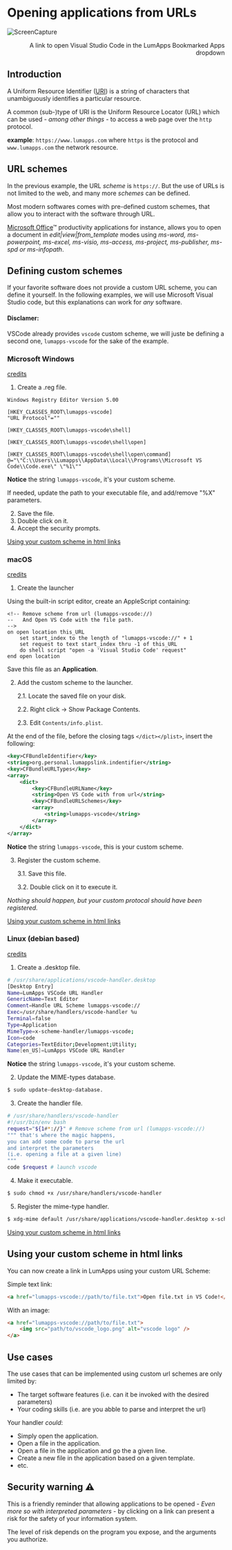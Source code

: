 # Opening applications from URLs

![ScreenCapture](./grid_with_vs_code.png)
<div style="text-align: right">A link to open Visual Studio Code in the LumApps Bookmarked Apps dropdown</div>

## Introduction

A Uniform Resource Identifier ([URI](https://en.wikipedia.org/wiki/Uniform_Resource_Identifier)) is a string of characters that unambiguously identifies a particular resource.

A common (sub-)type of URI is the Uniform Resource Locator (URL) which can be used - *among other things* - to access a web page over the `http` protocol.

**example**: `https://www.lumapps.com` where `https` is the protocol and `www.lumapps.com` the network resource.

## URL schemes

In the previous example, the URL *scheme* is `https://`. But the use of URLs is not limited to the web, and many more *schemes* can be defined.

Most modern softwares comes with pre-defined custom schemes, that allow you to interact with the software through URL.

[Microsoft Office](https://docs.microsoft.com/en-us/office/client-developer/office-uri-schemes)™ productivity applications for instance, allows you to open a document in *edit|view|from_template* modes using *ms-word, ms-powerpoint, ms-excel, ms-visio, ms-access, ms-project, ms-publisher, ms-spd or ms-infopath*.

## Defining custom schemes

If your favorite software does not provide a custom URL scheme, you can define it yourself. In the following examples, we will use Microsoft Visual Studio code, but this explanations can work for *any* software.

#### Disclamer: 
VSCode already provides `vscode` custom scheme, we will juste be defining a second one, `lumapps-vscode` for the sake of the example.

### Microsoft Windows

[credits](https://docs.microsoft.com/en-us/previous-versions/windows/internet-explorer/ie-developer/platform-apis/aa767914(v=vs.85))

1. Create a .reg file.
```
Windows Registry Editor Version 5.00

[HKEY_CLASSES_ROOT\lumapps-vscode]
"URL Protocol"=""

[HKEY_CLASSES_ROOT\lumapps-vscode\shell]

[HKEY_CLASSES_ROOT\lumapps-vscode\shell\open]

[HKEY_CLASSES_ROOT\lumapps-vscode\shell\open\command]
@="\"C:\\Users\\Lumapps\\AppData\\Local\\Programs\\Microsoft VS Code\\Code.exe\" \"%1\""
```

**Notice** the string `lumapps-vscode`, it's your custom scheme. 

If needed, update the path to your executable file, and add/remove "%X" parameters.

2. Save the file.
3. Double click on it.
4. Accept the security prompts.

[Using your custom scheme in html links](#Using-your-custom-scheme-in-html-links)


### macOS

[credits](https://apple.stackexchange.com/a/253202)

1. Create the launcher

Using the built-in script editor, create an AppleScript containing:

```AppleScript
<!-- Remove scheme from url (lumapps-vscode://)  
--   And Open VS Code with the file path.
-->
on open location this_URL
    set start_index to the length of "lumapps-vscode://" + 1
    set request to text start_index thru -1 of this_URL
    do shell script "open -a 'Visual Studio Code' request"
end open location
```

Save this file as an **Application**.

2. Add the custom scheme to the launcher.

    2.1. Locate the saved file on your disk.

    2.2. Right click -> Show Package Contents.

    2.3. Edit `Contents/info.plist`.

At the end of the file, before the closing tags `</dict></plist>`, insert the following:

```xml
<key>CFBundleIdentifier</key>
<string>org.personal.lumappslink.indentifier</string>
<key>CFBundleURLTypes</key>
<array>
    <dict>
        <key>CFBundleURLName</key>
        <string>Open VS Code with from url</string>
        <key>CFBundleURLSchemes</key>
        <array>
            <string>lumapps-vscode</string>
        </array>
    </dict>
</array>
```

**Notice** the string `lumapps-vscode`, this is your custom scheme.

3. Register the custom scheme.

    3.1. Save this file.

    3.2. Double click on it to execute it.

*Nothing should happen, but your custom protocal should have been registered.*

[Using your custom scheme in html links](#Using-your-custom-scheme-in-html-links)


### Linux (debian based)

[credits](https://askubuntu.com/a/919825)

1. Create a .desktop file.
``` bash
# /usr/share/applications/vscode-handler.desktop
[Desktop Entry]
Name=LumApps VSCode URL Handler
GenericName=Text Editor
Comment=Handle URL Scheme lumapps-vscode://
Exec=/usr/share/handlers/vscode-handler %u
Terminal=false
Type=Application
MimeType=x-scheme-handler/lumapps-vscode;
Icon=code
Categories=TextEditor;Development;Utility;
Name[en_US]=LumApps VSCode URL Handler
```

**Notice** the string `lumapps-vscode`, it's your custom scheme.

2. Update the MIME-types database.
``` bash
$ sudo update-desktop-database.
```

3. Create the handler file.

``` bash
# /usr/share/handlers/vscode-handler
#!/usr/bin/env bash
request="${1#*://}" # Remove scheme from url (lumapps-vscode://)
""" that's where the magic happens,
you can add some code to parse the url 
and interpret the parameters
(i.e. opening a file at a given line)
"""
code $request # launch vscode
```

4. Make it executable.
``` bash
$ sudo chmod +x /usr/share/handlers/vscode-handler
```

5. Register the mime-type handler.
``` bash
$ xdg-mime default /usr/share/applications/vscode-handler.desktop x-scheme-handler/lumapps-vscode
```

[Using your custom scheme in html links](#Using-your-custom-scheme-in-html-links)


## Using your custom scheme in html links

You can now create a link in LumApps using your custom URL Scheme:

Simple text link:
```html
<a href="lumapps-vscode://path/to/file.txt">Open file.txt in VS Code!</a>
```

With an image:
```html
<a href="lumapps-vscode://path/to/file.txt">
    <img src="path/to/vscode_logo.png" alt="vscode logo" />
</a>
```

## Use cases

The use cases that can be implemented using custom url schemes are only limited by:
- The target software features (i.e. can it be invoked with the desired parameters)
- Your coding skills (i.e. are you abble to parse and interpret the url)

Your handler *could*:
- Simply open the application.
- Open a file in the application.
- Open a file in the application and go the a given line.
- Create a new file in the application based on a given template.
- etc.

## Security warning ⚠️

This is a friendly reminder that allowing applications to be opened - *Even more so
with interpreted parameters* - by clicking on a link can present a risk for the safety of your information system.

The level of risk depends on the program you expose, and the arguments you authorize.

